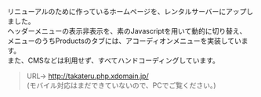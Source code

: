 リニューアルのために作っているホームページを、レンタルサーバーにアップしました。  
ヘッダーメニューの表示非表示を、素のJavascriptを用いて動的に切り替え、  
メニューのうちProductsのタブには、アコーディオンメニューを実装しています。  
また、CMSなどは利用せず、すべてハンドコーディングしています。
>URL-> http://takateru.php.xdomain.jp/  
>(モバイル対応はまだできていないので、PCでご覧ください。)
